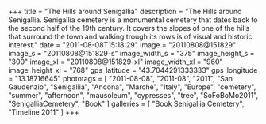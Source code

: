 +++
title = "The Hills around Senigallia"
description = "The Hills around Senigallia. Senigallia cemetery is a monumental cemetery that dates back to the second half of the 19th century. It covers the slopes of one of the hills that surround the town and walking trough its rows is of visual and historic interest."
date = "2011-08-08T15:18:29"
image = "20110808@151829"
image_s = "20110808@151829-s"
image_width_s = "375"
image_height_s = "300"
image_xl = "20110808@151829-xl"
image_width_xl = "960"
image_height_xl = "768"
gps_latitude = "43.7044291333333"
gps_longitude = "13.18716645"
phototags = [ "2011-08-08", "2011-08", "2011", "San Gaudenzio", "Senigallia", "Ancona", "Marche", "Italy", "Europe", "cemetery", "summer", "afternoon", "mausoleum", "cypresses", "tree", "SoFoBoMo2011", "SenigalliaCemetery", "Book" ]
galleries = [ "Book Senigallia Cemetery", "Timeline 2011" ]
+++
